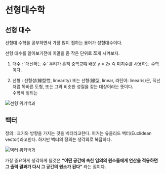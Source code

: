 # 선형대수학 

## 선형 대수

선형대 수학을 공부하면서 가장 많이 접하는 용어가 성형대수이다.

선형 대수를 알아보기전에 이말을 좀 작은 단위로 쪼개 시켜보자.

1) 대수 : '대신하는 수' 우리가 흔히 중학교떄 배운 y = 2x  즉 미지수를 사용하는 수학이다.

2) 선형 : 선형성(線型性, linearity) 또는 선형(線型, linear, 라틴어: linearis)은, 직선처럼 똑바른 도형, 
또는 그와 비슷한 성질을 갖는 대상이라는 뜻이다.  
수학적 정의는 

![선형 위키백과](https://github.com/rinechran/programLab/blob/master/Linearity/img/linearity1.png)

## 백터

정의 : 크기와 방향을 가지는 것을 벡터라고한다. 이거는 유클리드 벡터(Euclidean vector)라고한다.
하지만 벡터의 정의는 생각외로 복잡하다.

![벡터 위키백과](https://github.com/rinechran/programLab/blob/master/Linearity/img/linearity2.png)

가장 중요하게 생각하게 될것은 **"어떤 공간에 속한 임의의 원소들에게 연산을 적용하면 그 출력 결과가 다시 그 공간의 원소가 된다"** 라는 점이다.








